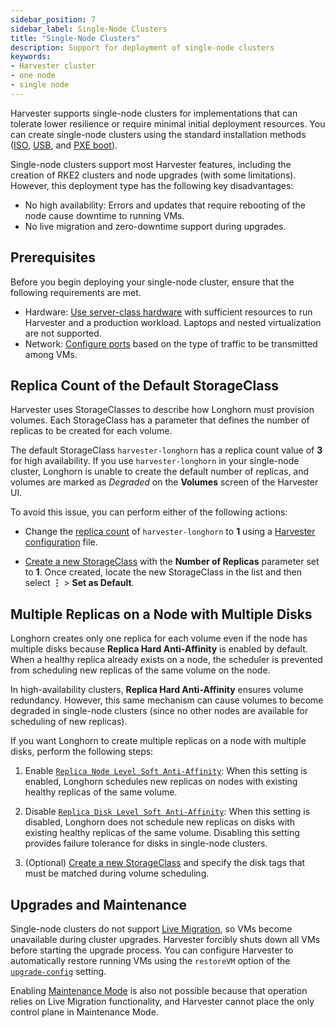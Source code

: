 ```yaml
---
sidebar_position: 7
sidebar_label: Single-Node Clusters
title: "Single-Node Clusters"
description: Support for deployment of single-node clusters
keywords:
- Harvester cluster
- one node
- single node
---
```


<head>
  <link rel="canonical" href="https://docs.harvesterhci.io/v1.6/advanced/singlenodeclusters"/>
</head>

Harvester supports single-node clusters for implementations that can tolerate lower resilience or require minimal initial deployment resources. You can create single-node clusters using the standard installation methods ([ISO](../install/iso-install.md), [USB](../install/usb-install.md), and [PXE boot](../install/pxe-boot-install.md)).

Single-node clusters support most Harvester features, including the creation of RKE2 clusters and node upgrades (with some limitations). However, this deployment type has the following key disadvantages:

- No high availability: Errors and updates that require rebooting of the node cause downtime to running VMs.
- No live migration and zero-downtime support during upgrades.

## Prerequisites

Before you begin deploying your single-node cluster, ensure that the following requirements are met.

- Hardware: [Use server-class hardware](../install/requirements.md#hardware-requirements) with sufficient resources to run Harvester and a production workload. Laptops and nested virtualization are not supported.
- Network: [Configure ports](../install/requirements.md#port-requirements-for-harvester-nodes) based on the type of traffic to be transmitted among VMs.

## Replica Count of the Default StorageClass 

Harvester uses StorageClasses to describe how Longhorn must provision volumes. Each StorageClass has a parameter that defines the number of replicas to be created for each volume. 

The default StorageClass `harvester-longhorn` has a replica count value of **3** for high availability. If you use `harvester-longhorn` in your single-node cluster, Longhorn is unable to create the default number of replicas, and volumes are marked as *Degraded* on the **Volumes** screen of the Harvester UI. 

To avoid this issue, you can perform either of the following actions: 

- Change the [replica count](../install/harvester-configuration.md#installharvesterstorage_classreplica_count) of `harvester-longhorn` to **1** using a [Harvester configuration](../install/harvester-configuration.md) file. 

- [Create a new StorageClass](../advanced/storageclass.md#creating-a-storageclass) with the **Number of Replicas** parameter set to **1**. Once created, locate the new StorageClass in the list and then select **⋮** > **Set as Default**. 

## Multiple Replicas on a Node with Multiple Disks 

Longhorn creates only one replica for each volume even if the node has multiple disks because **Replica Hard Anti-Affinity** is enabled by default. When a healthy replica already exists on a node, the scheduler is prevented from scheduling new replicas of the same volume on the node.

In high-availability clusters, **Replica Hard Anti-Affinity** ensures volume redundancy. However, this same mechanism can cause volumes to become degraded in single-node clusters (since no other nodes are available for scheduling of new replicas).

If you want Longhorn to create multiple replicas on a node with multiple disks, perform the following steps: 

1. Enable [`Replica Node Level Soft Anti-Affinity`](https://longhorn.io/docs/1.7.0/references/settings/#replica-node-level-soft-anti-affinity): When this setting is enabled, Longhorn schedules new replicas on nodes with existing healthy replicas of the same volume.

1. Disable [`Replica Disk Level Soft Anti-Affinity`](https://longhorn.io/docs/1.7.0/references/settings/#replica-disk-level-soft-anti-affinity): When this setting is disabled, Longhorn does not schedule new replicas on disks with existing healthy replicas of the same volume. Disabling this setting provides failure tolerance for disks in single-node clusters.

1. (Optional) [Create a new StorageClass](../advanced/storageclass.md#creating-a-storageclass) and specify the disk tags that must be matched during volume scheduling.

## Upgrades and Maintenance

Single-node clusters do not support [Live Migration](../vm/live-migration.md), so VMs become unavailable during cluster upgrades. Harvester forcibly shuts down all VMs before starting the upgrade process. You can configure Harvester to automatically restore running VMs using the `restoreVM` option of the [`upgrade-config`](./settings.md#upgrade-config) setting.

Enabling [Maintenance Mode](../host/host.md#node-maintenance) is also not possible because that operation relies on Live Migration functionality, and Harvester cannot place the only control plane in Maintenance Mode.

